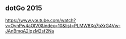 dotGo 2015
-

https://www.youtube.com/watch?v=OynPw4aOlV0&index=10&list=PLMW8Xq7bXrG4Vw-JAnBmqA2IqzM2sf2Na
